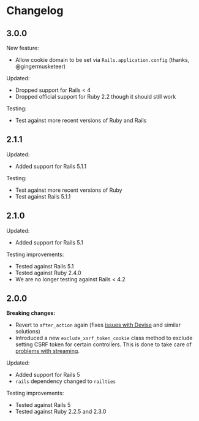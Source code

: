 # Changelog

## 3.0.0

New feature:
* Allow cookie domain to be set via `Rails.application.config` (thanks, @gingermusketeer)

Updated:
* Dropped support for Rails < 4
* Dropped official support for Ruby 2.2 though it should still work

Testing:
* Test against more recent versions of Ruby and Rails

## 2.1.1

Updated:
* Added support for Rails 5.1.1

Testing:
* Test against more recent versions of Ruby
* Test against Rails 5.1.1

## 2.1.0

Updated:
* Added support for Rails 5.1

Testing improvements:
* Tested against Rails 5.1
* Tested against Ruby 2.4.0
* We are no longer testing against Rails < 4.2

## 2.0.0

**Breaking changes:**
* Revert to `after_action` again (fixes [issues with Devise](https://github.com/jsanders/angular_rails_csrf/issues/17) and similar solutions)
* Introduced a new `exclude_xsrf_token_cookie` class method to exclude setting CSRF token for certain controllers. This is done to take care of [problems with streaming](https://github.com/jsanders/angular_rails_csrf/issues/7).

Updated:
* Added support for Rails 5
* `rails` dependency changed to `railties`

Testing improvements:
* Tested against Rails 5
* Tested against Ruby 2.2.5 and 2.3.0
